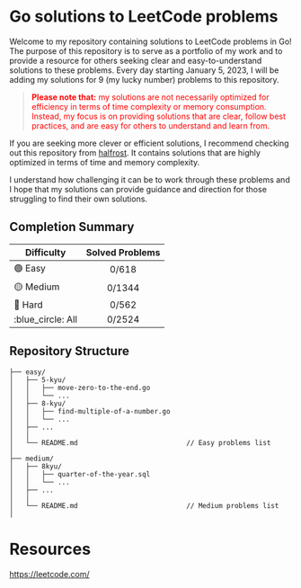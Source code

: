 # Go solutions to LeetCode problems

Welcome to my repository containing solutions to LeetCode problems in Go! The purpose of this repository is to serve as a portfolio of my work and to provide a resource for others seeking clear and easy-to-understand solutions to these problems. Every day starting January 5, 2023, I will be adding my solutions for 9 (my lucky number) problems to this repository.

> <p style = "color:red"><strong>Please note that:</strong> my solutions are not necessarily optimized for efficiency in terms of time complexity or memory consumption. Instead, my focus is on providing solutions that are clear, follow best practices, and are easy for others to understand and learn from.</p>

If you are seeking more clever or efficient solutions, I recommend checking out this repository from <a href="https://github.com/halfrost/LeetCode-Go" target="_blank">halfrost</a>. It contains solutions that are highly optimized in terms of time and memory complexity.

I understand how challenging it can be to work through these problems and I hope that my solutions can provide guidance and direction for those struggling to find their own solutions.

## Completion Summary

| Difficulty             | Solved Problems |
|------------------------|:---------------:|
| :green_circle: Easy    |      0/618      |
| :yellow_circle: Medium |     0/1344      |
| :red_circle: Hard      |      0/562      |
| :blue_circle: All      |     0/2524      |

## Repository Structure

```ascii
├── easy/
│   ├── 5-kyu/
│   │   ├── move-zero-to-the-end.go
│   │   └── ...
│   ├── 8-kyu/
│   │   ├── find-multiple-of-a-number.go
│   │   └── ...
│   ├── ...
│   │
│   └── README.md                           // Easy problems list
│
├── medium/
│   ├── 8kyu/
│   │   ├── quarter-of-the-year.sql
│   │   └── ...
│   ├── ...
│   │ 
│   └── README.md                           // Medium problems list
│
```

# Resources

https://leetcode.com/